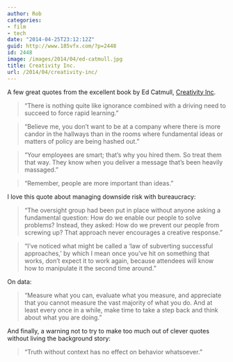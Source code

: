 ```yaml
---
author: Rob
categories:
- film
- tech
date: "2014-04-25T23:12:12Z"
guid: http://www.185vfx.com/?p=2448
id: 2448
image: /images/2014/04/ed-catmull.jpg
title: Creativity Inc.
url: /2014/04/creativity-inc/
---
```


A few great quotes from the excellent book by Ed Catmull, [Creativity Inc](https://amzn.to/4b0Rfxk).

> “There is nothing quite like ignorance combined with a driving need to succeed to force rapid learning.”

> “Believe me, you don’t want to be at a company where there is more candor in the hallways than in the rooms where fundamental ideas or matters of policy are being hashed out.”

> “Your employees are smart; that’s why you hired them. So treat them that way. They know when you deliver a message that’s been heavily massaged.”

> “Remember, people are more important than ideas.”

I love this quote about managing downside risk with bureaucracy:

> “The oversight group had been put in place without anyone asking a fundamental question: How do we enable our people to solve problems? Instead, they asked: How do we prevent our people from screwing up? That approach never encourages a creative response.”

> “I’ve noticed what might be called a ‘law of subverting successful approaches,’ by which I mean once you’ve hit on something that works, don’t expect it to work again, because attendees will know how to manipulate it the second time around.”

On data:

> “Measure what you can, evaluate what you measure, and appreciate that you cannot measure the vast majority of what you do. And at least every once in a while, make time to take a step back and think about what you are doing.”

And finally, a warning not to try to make too much out of clever quotes without living the background story:

> “Truth without context has no effect on behavior whatsoever.”